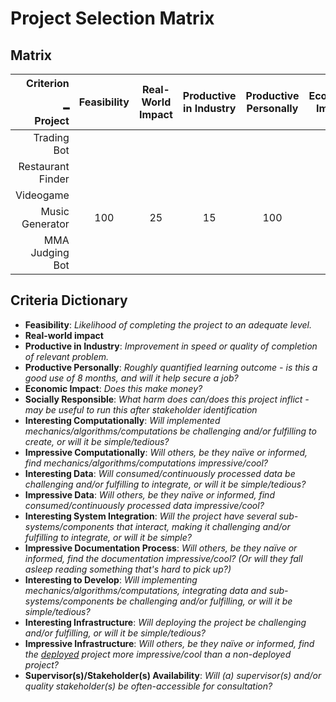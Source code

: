 # Project Selection Matrix

## Matrix

|Criterion<br><br>━<br>Project| Feasibility | Real-World Impact | Productive<br>in Industry | Productive<br>Personally | Economic<br>Impact | Socially<br>Responsible | Interesting<br>Computationally | Impressive<br>Computationally | Interesting<br>Data | Impressive<br>Data | Interesting System<br>Integration | Impressive<br>Documentation<br>Process | Interesting<br>to Develop | Interesting<br>Infrastructure | Impressive<br>Infrastructure | Supervisor(s)/<br>Stakeholder(s)<br>Availability |
|---:|:---:|:---:|:---:|:---:|:---:|:---:|:---:|:---:|:---:|:---:|:---:|:---:|:---:|:---:|:---:|:---:|
| Trading Bot |  |  |  |  |  |  |  |  |  |  |  |  |  |  |  |  |
| Restaurant Finder |  |  |  |  |  |  |  |  |  |  |  |  |  |  |  |  |
| Videogame |  |  |  |  |  |  |  |  |  |  |  |  |  |  |  |  |
| Music Generator | 100 | 25 | 15 | 100 | 0 | 75 | 80 | 100 | 80 | 100 | 80 | 90 | 75 | 80 | 90 | 90 |
| MMA Judging Bot |  |  |  |  |  |  |  |  |  |  |  |  |  |  |  |  |

## Criteria Dictionary
* **Feasibility**: *Likelihood of completing the project to an adequate level.*
* **Real-world impact**
* **Productive in Industry**: *Improvement in speed or quality of completion of relevant problem.*
* **Productive Personally**: *Roughly quantified learning outcome - is this a good use of 8 months, and will it help secure a job?*
* **Economic Impact**: *Does this make money?*
* **Socially Responsible**: *What harm does can/does this project inflict - may be useful to run this after stakeholder identification*
* **Interesting Computationally**: *Will implemented mechanics/algorithms/computations be challenging and/or fulfilling to create, or will it be simple/tedious?*
* **Impressive Computationally**: *Will others, be they naïve or informed, find mechanics/algorithms/computations impressive/cool?*
* **Interesting Data**: *Will consumed/continuously processed data be challenging and/or fulfilling to integrate, or will it be simple/tedious?*
* **Impressive Data**: *Will others, be they naïve or informed, find consumed/continuously processed data impressive/cool?*
* **Interesting System Integration**: *Will the project have several sub-systems/components that interact, making it challenging and/or fulfilling to integrate, or will it be simple?*
* **Impressive Documentation Process**: *Will others, be they naïve or informed, find the documentation impressive/cool? (Or will they fall asleep reading something that's hard to pick up?)*
* **Interesting to Develop**: *Will implementing mechanics/algorithms/computations, integrating data and sub-systems/components be challenging and/or fulfilling, or will it be simple/tedious?*
* **Interesting Infrastructure**: *Will deploying the project be challenging and/or fulfilling, or will it be simple/tedious?*
* **Impressive Infrastructure**: *Will others, be they naïve or informed, find the <u>deployed</u> project more impressive/cool than a non-deployed project?*
* **Supervisor(s)/Stakeholder(s) Availability**: *Will (a) supervisor(s) and/or quality stakeholder(s) be often-accessible for consultation?*